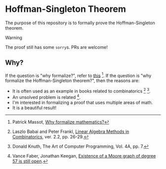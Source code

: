 # Hoffman-Singleton Theorem

The purpose of this repository is to formally prove the Hoffman-Singleton theorem.

> [!WARNING]
> The proof still has some `sorry`s. PRs are welcome!

## Why?

If the question is "why formalize?", refer to [this](https://www.imo.universite-paris-saclay.fr/~patrick.massot/files/exposition/why_formalize.pdf) [^1]. If the question is "why formalize the Hoffman-Singleton theorem?", then the reasons are:

- It is often used as an example in books related to combinatorics [^2] [^3].
- An unsolved problem is related [^4].
- I'm interested in formalizing a proof that uses multiple areas of math.
- It is a beautiful result!

[^1]: Patrick Massot, [Why formalize mathematics?](https://www.imo.universite-paris-saclay.fr/~patrick.massot/files/exposition/why_formalize.pdf)
[^2]: Laszlo Babai and Peter Frankl, [Linear Algebra Methods in Combinatorics](https://people.cs.uchicago.edu/~laci/babai-frankl-book2022.pdf), ver. 2.2, pp. 26-29.
[^3]: Donald Knuth, The Art of Computer Programming, Vol. 4A, pp. 7.
[^4]: Vance Faber, Jonathan Keegan, [Existence of a Moore graph of degree 57 is still open](https://arxiv.org/abs/2210.09577).